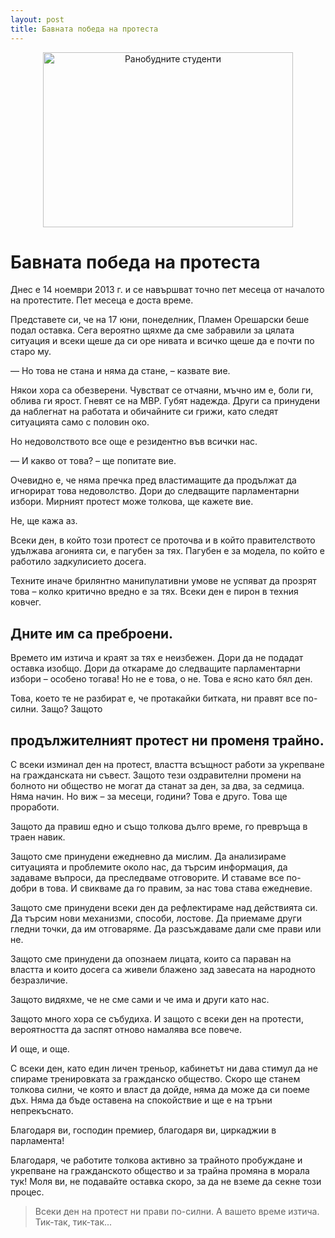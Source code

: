 ```yaml
---
layout: post
title: Бавната победа на протеста
---
```


<div style="text-align: center;">
	<img src="../../../images/2013-11-14-the-slow-win/ranobudnite-studenti.jpg" alt="Ранобудните студенти" style="width: 400px; height: 280px;" />
</div>

# Бавната победа на протеста

Днес е 14 ноември 2013 г. и се навършват точно пет месеца от началото на протестите. Пет месеца е доста време.

Представете си, че на 17 юни, понеделник, Пламен Орешарски беше подал оставка. Сега вероятно щяхме да сме забравили за цялата ситуация и всеки щеше да си оре нивата и всичко щеше да е почти по старо му.

— Но това не стана и няма да стане, – казвате вие.

Някои хора са обезверени. Чувстват се отчаяни, мъчно им е, боли ги, облива ги ярост. Гневят се на МВР. Губят надежда. Други са принудени да наблегнат на работата и обичайните си грижи, като следят ситуацията само с половин око.

Но недоволството все още е резидентно във всички нас.

— И какво от това? – ще попитате вие.

Очевидно е, че няма пречка пред властимащите да продължат да игнорират това недоволство. Дори до следващите парламентарни избори. Мирният протест може толкова, ще кажете вие.

Не, ще кажа аз.

Всеки ден, в който този протест се проточва и в който правителството удължава агонията си, е пагубен за тях. Пагубен е за модела, по който е работило задкулисието досега.

Техните иначе брилянтно манипулативни умове не успяват да прозрят това – колко критично вредно е за тях. Всеки ден е пирон в техния ковчег.

## Дните им са преброени.

Времето им изтича и краят за тях е неизбежен. Дори да не подадат оставка изобщо. Дори да откараме до следващите парламентарни избори – особено тогава! Но не е това, о не. Това е ясно като бял ден.

Това, което те не разбират е, че протакайки битката, ни правят все по-силни. Защо? Защото

## продължителният протест ни променя трайно.

С всеки изминал ден на протест, властта всъщност работи за укрепване на гражданската ни съвест. Защото тези оздравителни промени на болното ни общество не могат да станат за ден, за два, за седмица. Няма начин. Но виж – за месеци, години? Това е друго. Това ще проработи.

Защото да правиш едно и също толкова дълго време, го превръща в траен навик.

Защото сме принудени ежедневно да мислим. Да анализираме ситуацията и проблемите около нас, да търсим информация, да задаваме въпроси, да преследваме отговорите. И ставаме все по-добри в това. И свикваме да го правим, за нас това става ежедневие.

Защото сме принудени всеки ден да рефлектираме над действията си. Да търсим нови механизми, способи, лостове. Да приемаме други гледни точки, да им отговаряме. Да разсъждаваме дали сме прави или не.

Защото сме принудени да опознаем лицата, които са параван на властта и които досега са живели блажено зад завесата на народното безразличие.

Защото видяхме, че не сме сами и че има и други като нас.

Защото много хора се събудиха. И защото с всеки ден на протести, вероятността да заспят отново намалява все повече.

И още, и още.

С всеки ден, като един личен треньор, кабинетът ни дава стимул да не спираме тренировката за гражданско общество. Скоро ще станем толкова силни, че която и власт да дойде, няма да може да си поеме дъх. Няма да бъде оставена на спокойствие и ще е на тръни непрекъснато.

Благодаря ви, господин премиер, благодаря ви, циркаджии в парламента!

Благодаря, че работите толкова активно за трайното пробуждане и укрепване на гражданското общество и за трайна промяна в морала тук! Моля ви, не подавайте оставка скоро, за да не вземе да секне този процес.

> Всеки ден на протест ни прави по-силни. А вашето време изтича. Тик-так, тик-так...

